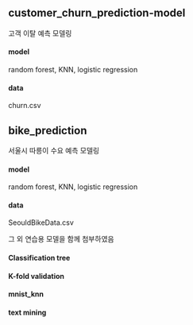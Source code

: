## customer_churn_prediction-model
고객 이탈 예측 모델링
 
#### model
random forest, KNN, logistic regression
#### data 
churn.csv


## bike_prediction
서울시 따릉이 수요 예측 모델링

#### model  
random forest, KNN, logistic regression
#### data 
SeouldBikeData.csv


그 외 연습용 모델을 함께 첨부하였음
#### Classification tree
#### K-fold validation
#### mnist_knn
#### text mining
